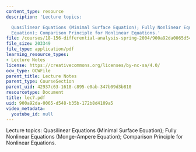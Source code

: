 ```yaml
---
content_type: resource
description: 'Lecture topics:

  Quasilinear Equations (Minimal Surface Equation); Fully Nonlinear Equations (Monge-Ampere
  Equation); Comparison Principle for Nonlinear Equations.'
file: /courses/18-156-differential-analysis-spring-2004/900a92da0065d548b35b172b8d4109a5_lec7.pdf
file_size: 203349
file_type: application/pdf
learning_resource_types:
- Lecture Notes
license: https://creativecommons.org/licenses/by-nc-sa/4.0/
ocw_type: OCWFile
parent_title: Lecture Notes
parent_type: CourseSection
parent_uid: 42937c63-1618-c895-e0ab-347b09d3b810
resourcetype: Document
title: lec7.pdf
uid: 900a92da-0065-d548-b35b-172b8d4109a5
video_metadata:
  youtube_id: null
---
```

Lecture topics:
Quasilinear Equations (Minimal Surface Equation); Fully Nonlinear Equations (Monge-Ampere Equation); Comparison Principle for Nonlinear Equations.